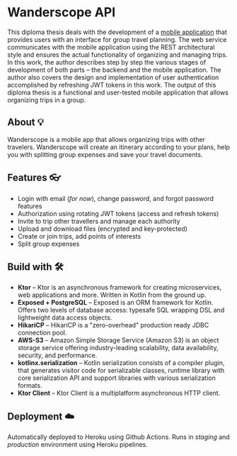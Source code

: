 # Wanderscope API

This diploma thesis deals with the development of a [mobile application](https://github.com/hawklike/Wanderscope-App) that provides users with an interface for group travel planning. The web service communicates with the mobile application using the REST architectural style and ensures the actual functionality of organizing and managing trips. In this work, the author describes step by step the various stages of development of both parts – the backend and the mobile application. The author also covers the design and implementation of user authentication accomplished by refreshing JWT tokens in this work. The output of this diploma thesis is a functional and user-tested mobile application that allows organizing trips in a group.

## About 💡
Wanderscope is a mobile app that allows organizing trips with other travelers. Wanderscope will create an itinerary according to your plans, help you with splitting group expenses and save your travel documents.

## Features 👓
*  Login with email (*for now*), change password, and forgot password features
*  Authorization using rotating JWT tokens (access and refresh tokens)
*  Invite to trip other travellers and manage each authority
*  Upload and download files (encrypted and key-protected)
*  Create or join trips, add points of interests
*  Split group expenses

## Build with 🛠️
* **Ktor** –⁠ Ktor is an asynchronous framework for creating microservices, web applications and more. Written in Kotlin from the ground up.
* **Exposed + PostgreSQL** –⁠ Exposed is an ORM framework for Kotlin. Offers two levels of database access: typesafe SQL wrapping DSL and lightweight data access objects. 
* **HikariCP** –⁠ HikariCP is a "zero-overhead" production ready JDBC connection pool.
* **AWS-S3** –⁠ Amazon Simple Storage Service (Amazon S3) is an object storage service offering industry-leading scalability, data availability, security, and performance.
* **kotlinx.serialization** –⁠ Kotlin serialization consists of a compiler plugin, that generates visitor code for serializable classes, runtime library with core serialization API and support libraries with various serialization formats. 
* **Ktor Client** –⁠ Ktor Client is a multiplatform asynchronous HTTP client.

## Deployment ☁️
Automatically deployed to Heroku using Github Actions. Runs in *staging* and *production* environment using Heroku pipelines.
